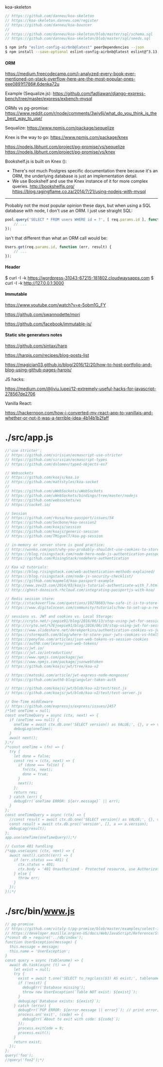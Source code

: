 koa-skeleton

```js
// https://github.com/danneu/koa-skeleton
// https://koa-skeleton.danneu.com/register
// https://github.com/danneu/koa-bouncer
//
// https://github.com/danneu/koa-skeleton/blob/master/sql/schema.sql
// https://github.com/danneu/koa-skeleton/blob/master/sql/seeds.sql
```


```bash
$ npm info "eslint-config-airbnb@latest" peerDependencies --json
$ npm install --save-optional eslint-config-airbnb@latest eslint@^3.13.0 eslint-plugin-jsx-a11y@^3.0.2 eslint-plugin-import@^2.2.0 eslint-plugin-react@^6.9.0
```

#### ORM

https://medium.freecodecamp.com/i-analyzed-every-book-ever-mentioned-on-stack-overflow-here-are-the-most-popular-ones-eee0891f1786#.6denka72u

Example (Sequalize.js):
https://github.com/fadliawan/django-express-bench/tree/master/express/exbench-mysql

ORMs vs pg-promise:
https://www.reddit.com/r/node/comments/3wiy6j/what_do_you_think_is_the_best_way_to_use/

Sequalize:
https://www.npmjs.com/package/sequelize

Knex is the way to go:
https://www.npmjs.com/package/knex

https://nodejs.libhunt.com/project/pg-promise/vs/sequelize
https://nodejs.libhunt.com/project/pg-promise/vs/knex

Bookshelf.js is built on Knex ():
- There's not much Postgres specific documentation there because it's an ORM,
the underlying database is just an implementation detail.
- We use Bookshelf and use the Knex instance of it for more complex queries.
http://bookshelfjs.org/
https://blog.ragingflame.co.za/2014/7/21/using-nodejs-with-mysql

----

Probably not the most popular opinion these days,
but when using a SQL database with node,
I don't use an ORM. I just use straight SQL:

```js
pool.query('SELECT * FROM users WHERE id = ?', [ req.params.id ], function (err, result) {
    // ...
});
```

isn't that different than what an ORM call would be:

```js
Users.get(req.params.id, function (err, result) {
    // ...
});
```

#### Header

$ curl -I -k https://wordpress-31043-67215-181802.cloudwaysapps.com
$ curl -I -k http://127.0.0.1:3000

#### Immutable

https://www.youtube.com/watch?v=e-5obm1G_FY

https://github.com/swannodette/mori

https://github.com/facebook/immutable-js/

#### Static site generators notes

https://github.com/sintaxi/harp

https://harpjs.com/recipes/blog-posts-list

https://magician03.github.io/blog/2016/12/20/how-to-host-portfolio-and-blog-using-github-pages-harpjs/

JS hacks:

https://medium.com/@liviu.lupei/12-extremely-useful-hacks-for-javascript-278567de2706

Vanilla React:

https://hackernoon.com/how-i-converted-my-react-app-to-vanillajs-and-whether-or-not-it-was-a-terrible-idea-4b14b1b2faff

# ./src/app.js

```js
//'use stricter';
// https://github.com/sirisian/ecmascript-use-stricter
// https://github.com/sirisian/ecmascript-types
// https://github.com/dslomov/typed-objects-es7

// Websockets
// https://github.com/koajs/koa.io
// https://github.com/mattstyles/koa-socket
//
// https://github.com/uWebSockets/uWebSockets
// https://github.com/uWebSockets/bindings/tree/master/nodejs
// https://github.com/websockets/ws
// https://socket.io/

// Session
// https://github.com/rkusa/koa-passport/issues/54
// https://github.com/Secbone/koa-session2
// https://github.com/koajs/session
// https://github.com/koajs/generic-session
// https://github.com/TMiguelT/koa-pg-session

// in-memory or server store is good practice:
// http://wonko.com/post/why-you-probably-shouldnt-use-cookies-to-store-session-data
// https://blog.risingstack.com/node-hero-node-js-authentication-passport-js/
// https://github.com/RisingStack/nodehero-authentication

// Koa v2 tutorials:
// https://blog.risingstack.com/web-authentication-methods-explained/
// https://blog.risingstack.com/node-js-security-checklist/
// https://github.com/mapmeld/koa-passport-example
// http://www.zev23.com/2014/03/koajs-tutorial-authenticate-with_7.html
// http://ghost-dozoisch.rhcloud.com/integrating-passportjs-with-koa/

// Redis session store:
// http://stackoverflow.com/questions/10278683/how-safe-it-is-to-store-session-with-redis
// https://www.digitalocean.com/community/tutorials/how-to-set-up-a-redis-server-as-a-session-handler-for-php-on-ubuntu-14-04

// sessions vs. JWT and cookies vs. Local Storage:
// http://cryto.net/~joepie91/blog/2016/06/13/stop-using-jwt-for-sessions/
// http://cryto.net/%7Ejoepie91/blog/2016/06/19/stop-using-jwt-for-sessions-part-2-why-your-solution-doesnt-work/
// https://www.slideshare.net/derekperkins/authentication-cookies-vs-jwts-and-why-youre-doing-it-wrong
// https://stormpath.com/blog/where-to-store-your-jwts-cookies-vs-html5-web-storage
// https://ponyfoo.com/articles/json-web-tokens-vs-session-cookies
// https://auth0.com/learn/json-web-tokens/
// https://jwt.io/
// https://jwt.io/introduction/
// https://www.npmjs.com/package/jws
// https://www.npmjs.com/package/jsonwebtoken
// https://github.com/koajs/jwt/tree/koa-v2

// https://matoski.com/article/jwt-express-node-mongoose/
// https://github.com/auth0-blog/angular-token-auth

// https://github.com/koajs/jwt/blob/koa-v2/test/test.js
// https://github.com/koajs/jwt/blob/koa-v2/test/test-server.js

// One-Time middleware
// https://github.com/expressjs/express/issues/2457
/*let oneTime = null;
const oneTimeQuery = async (ctx, next) => {
  if (oneTime === null) {
    oneTime = await ctx.db.one('SELECT version() as VALUE;', {}, v => v.value);
    debugLog(oneTime);
  }
  await next();
};*/
/*const oneTime = (fn) => {
  try {
    let done = false;
    const res = (ctx, next) => {
      if (done === false) {
        fn(ctx, next);
        done = true;
      }
      next();
    };
    return res;
  } catch (err) {
    debugErr(`oneTime ERROR: ${err.message}` || err);
  }
};
const oneTimeQuery = async (ctx) => {
  //const result = await ctx.db.one('SELECT version() as VALUE;', {}, v => v.value);
  const result = await ctx.db.proc('version', [], a => a.version);
  debugLog(result);
};
app.use(oneTime(oneTimeQuery));*/

// Custom 401 handling
/*app.use(async (ctx, next) => {
  await next().catch((err) => {
    if (err.status === 401) {
      ctx.status = 401;
      ctx.body = '401 Unauthorized - Protected resource, use Authorization header to get access\n';
    } else {
      throw err;
    }
  });
});*/
```

# ./src/bin/www.js

```js
// pg-promise
// https://github.com/vitaly-t/pg-promise/blob/master/examples/select-insert.md
// https://developer.mozilla.org/en-US/docs/Web/JavaScript/Reference/Statements/throw#Throw_an_object
/*const db = require('../db/index');
function UserException(message) {
  this.message = message;
  this.name = 'UserException';
}
const query = async (tablename) => {
  await db.task(async (t) => {
    let exist = null;
    try {
      exist = await t.one('SELECT to_regclass($1) AS exist;', tablename, a => !!a.exist);
      if (!exist) {
        debugErr('Database missing');
        throw new UserException(`Table NOT exist: ${exist}`);
      }
      debugLog(`Database exists: ${exist}`);
    } catch (error) {
      debugErr(`PGP ERROR: ${error.message || error}`); // print error;
      process.on('exit', (code) => {
        debugErr(`About to exit with code: ${code}`);
      });
      process.exitCode = 9;
      process.exit();
    }
    return exist;
  });
};
query('foo');
//query('foo2');*/
```
